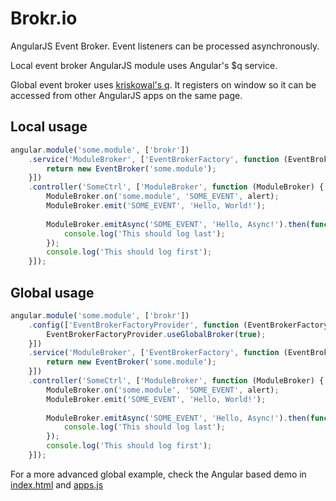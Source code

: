 # Brokr.io
AngularJS Event Broker. Event listeners can be processed asynchronously.

Local event broker AngularJS module uses Angular's $q service.

Global event broker uses [kriskowal's q][1].
It registers on window so it can be accessed from other AngularJS apps on the same page.

## Local usage
```javascript
angular.module('some.module', ['brokr'])
    .service('ModuleBroker', ['EventBrokerFactory', function (EventBroker) {
        return new EventBroker('some.module');
    }])
    .controller('SomeCtrl', ['ModuleBroker', function (ModuleBroker) {
        ModuleBroker.on('some.module', 'SOME_EVENT', alert);
        ModuleBroker.emit('SOME_EVENT', 'Hello, World!');
        
        ModuleBroker.emitAsync('SOME_EVENT', 'Hello, Async!').then(function () {
            console.log('This should log last');
        });
        console.log('This should log first');
    }]);
```

## Global usage
```javascript
angular.module('some.module', ['brokr'])
    .config(['EventBrokerFactoryProvider', function (EventBrokerFactoryProvider) {
        EventBrokerFactoryProvider.useGlobalBroker(true);
    }])
    .service('ModuleBroker', ['EventBrokerFactory', function (EventBroker) {
        return new EventBroker('some.module');
    }])
    .controller('SomeCtrl', ['ModuleBroker', function (ModuleBroker) {
        ModuleBroker.on('some.module', 'SOME_EVENT', alert);
        ModuleBroker.emit('SOME_EVENT', 'Hello, World!');
        
        ModuleBroker.emitAsync('SOME_EVENT', 'Hello, Async!').then(function () {
            console.log('This should log last');
        });
        console.log('This should log first');
    }]);
```
For a more advanced global example, check the Angular based demo in [index.html][2] and [apps.js][3]

[1]: https://github.com/kriskowal/q
[2]: https://github.com/mjwwit/EventBroker/blob/master/index.html
[3]: https://github.com/mjwwit/EventBroker/blob/master/apps.js

